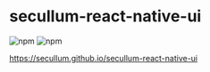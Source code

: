# secullum-react-native-ui

![npm](https://img.shields.io/npm/v/secullum-react-native-ui.svg)
![npm](https://img.shields.io/npm/l/secullum-react-native-ui.svg)

https://secullum.github.io/secullum-react-native-ui
